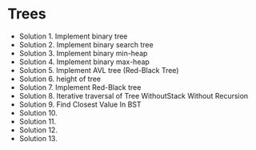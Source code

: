 # Trees

* Solution 1. Implement binary tree
* Solution 2. Implement binary search tree
* Solution 3. Implement binary min-heap
* Solution 4. Implement binary max-heap
* Solution 5. Implement AVL tree (Red-Black Tree)
* Solution 6. height of tree
* Solution 7. Implement Red-Black tree
* Solution 8. Iterative traversal of Tree WithoutStack Without Recursion
* Solution 9. Find Closest Value In BST
* Solution 10. 
* Solution 11. 
* Solution 12. 
* Solution 13. 


<!-- func closestNodeInBSTree8(n int, node *Node8) int {
	nearestDiff := 10000000000

	curr := node

	for curr != nil {
		if curr.left == nil {
			fmt.Print(curr.data, " ")
			curr = curr.right
		} else {
			pre := curr.left
			for pre.right != nil && pre.right != curr {
				pre = pre.right
			}

			if pre.right == nil {
				pre.right = curr
				curr = curr.left
			} else {
				pre.right = nil
				fmt.Print(curr.data, " ")
				curr = curr.right
			}
		}
	}

	return n - nearestDiff
} -->